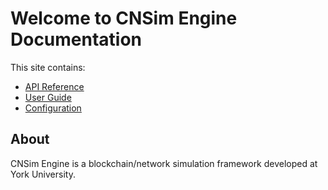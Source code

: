 # Welcome to CNSim Engine Documentation

This site contains:

- [API Reference](apidocs/index.html)
- [User Guide](usage.html)
- [Configuration](config.html)

## About

CNSim Engine is a blockchain/network simulation framework developed at York University.
